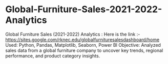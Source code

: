 # Global-Furniture-Sales-2021-2022-Analytics
Global Furniture Sales (2021-2022)  Analytics : Here is the link :- https://sites.google.com/rknec.edu/globalfurnituresalesdashboard/home Used: Python, Pandas, Matplotlib, Seaborn, Power BI  Objective: Analyzed sales data from a global furniture company to uncover key trends, regional performance, and product category insights.
